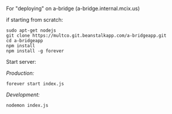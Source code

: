 For "deploying" on a-bridge (a-bridge.internal.mcix.us)

if starting from scratch:

```console
sudo apt-get nodejs
git clone https://multco.git.beanstalkapp.com/a-bridgeapp.git
cd a-bridgeapp
npm install
npm install -g forever
```

Start server:

*Production:*
```console
forever start index.js
```
*Development:*
```console
nodemon index.js
```
